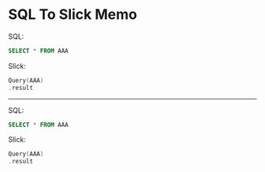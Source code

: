 # SQL To Slick Memo

SQL:
```sql
SELECT * FROM AAA
```

Slick:
```scala
Query(AAA)
.result
```

-----------------------

SQL:
```sql
SELECT * FROM AAA
```

Slick:
```scala
Query(AAA)
.result
```
